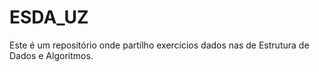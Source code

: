# ESDA_UZ
Este é um repositório onde partilho exercicios dados nas de Estrutura de Dados e Algoritmos.
